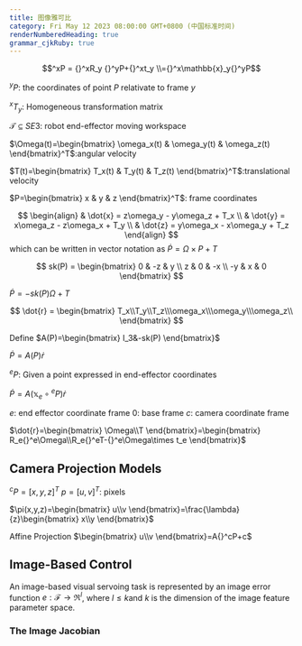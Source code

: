 ```yaml
---
title: 图像雅可比
category: Fri May 12 2023 08:00:00 GMT+0800 (中国标准时间)
renderNumberedHeading: true
grammar_cjkRuby: true
---
```




$$^xP = {}^xR_y {}^yP+{}^xt_y \\={}^x\mathbb{x}_y{}^yP$$

$^yP$: the coordinates of point $P$ relativate to frame $y$

$^xT_y$: Homogeneous transformation matrix

$\mathcal{T}\subseteq SE3$: robot end-effector moving workspace

$\Omega(t)=\begin{bmatrix}
\omega_x(t) & \omega_y(t) & \omega_z(t)
\end{bmatrix}^T$:angular velocity

$T(t)=\begin{bmatrix}
T_x(t) & T_y(t) & T_z(t)
\end{bmatrix}^T$:translational velocity

$P=\begin{bmatrix}
x & y & z
\end{bmatrix}^T$: frame coordinates

$$
\begin{align}
& \dot{x} = z\omega_y - y\omega_z + T_x \\
& \dot{y} = x\omega_z - z\omega_x + T_y \\
& \dot{z} = y\omega_x - x\omega_y + T_z
\end{align}
$$
which can be written in vector notation as
$\dot{P}=\Omega\times P + T$

$$
sk(P) = \begin{bmatrix}
0 & -z & y \\
z & 0 & -x \\
-y & x & 0
\end{bmatrix}
$$

$\dot{P}=-sk(P)\Omega + T$

$$
\dot{r} = \begin{bmatrix}
T_x\\T_y\\T_z\\\omega_x\\\omega_y\\\omega_z\\
\end{bmatrix}
$$

Define 
$A(P)=\begin{bmatrix}
I_3&-sk(P)
\end{bmatrix}$

$\dot{P}=A(P)\dot{r}$

$^eP$: Given a point expressed in end-effector coordinates

$\dot{P}=A(\mathbb{x}_e\circ{}^eP)\dot{r}$

$e$: end effector coordinate frame
$0$: base frame
$c$: camera coordinate frame

$\dot{r}=\begin{bmatrix}
\Omega\\T
\end{bmatrix}=\begin{bmatrix}
R_e{}^e\Omega\\R_e{}^eT-{}^e\Omega\times t_e
\end{bmatrix}$

## Camera Projection Models
$^cP=[x,y,z]^T$
$p=[u,v]^T$: pixels

$\pi(x,y,z)=\begin{bmatrix}
u\\v
\end{bmatrix}=\frac{\lambda}{z}\begin{bmatrix}
x\\y
\end{bmatrix}$

Affine Projection
$\begin{bmatrix}
u\\v
\end{bmatrix}=A{}^cP+c$

## Image-Based Control
An image-based visual servoing task is represented by an image error function $e:\mathcal{F}\to{}\Re^l$, where $l\leq k$and $k$ is the dimension of the image feature parameter space.

### The Image Jacobian
